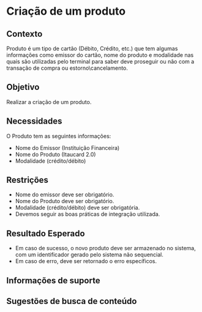 # Criação de um produto

## Contexto

Produto é um tipo de cartão (Débito, Crédito, etc.) que tem algumas informações como emissor do cartão, nome do produto e modalidade nas quais são utilizadas pelo terminal para saber deve proseguir ou não com a transação de compra ou estorno\cancelamento.

## Objetivo

Realizar a criação de um produto.

## Necessidades

O Produto tem as seguintes informações:

- Nome do Emissor (Instituição Financeira)
- Nome do Produto (Itaucard 2.0)
- Modalidade (crédito/débito)

## Restrições

- Nome do emissor deve ser obrigatório.
- Nome do Produto deve ser obrigatório.
- Modalidade (crédito/débito) deve ser obrigatória.
- Devemos seguir as boas práticas de integração utilizada.

## Resultado Esperado

- Em caso de sucesso, o novo produto deve ser armazenado no sistema, com um identificador gerado pelo sistema não sequencial.
- Em caso de erro, deve ser retornado o erro específicos.

## Informações de suporte

## Sugestões de busca de conteúdo
